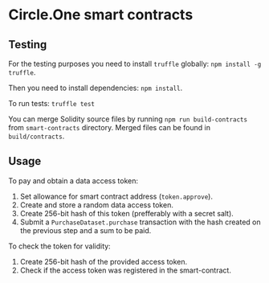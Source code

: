 # Circle.One smart contracts

## Testing

For the testing purposes you need to install `truffle` globally:
`npm install -g truffle`.

Then you need to install dependencies: `npm install`.

To run tests: `truffle test`

You can merge Solidity source files by running `npm run build-contracts` from
`smart-contracts` directory. Merged files can be found in `build/contracts`.

## Usage

To pay and obtain a data access token:

1. Set allowance for smart contract address (`token.approve`).
1. Create and store a random data access token.
1. Create 256-bit hash of this token (prefferably with a secret salt).
1. Submit a `PurchaseDataset.purchase` transaction with the hash created on the
previous step and a sum to be paid.

To check the token for validity:

1. Create 256-bit hash of the provided access token.
1. Check if the access token was registered in the smart-contract.
